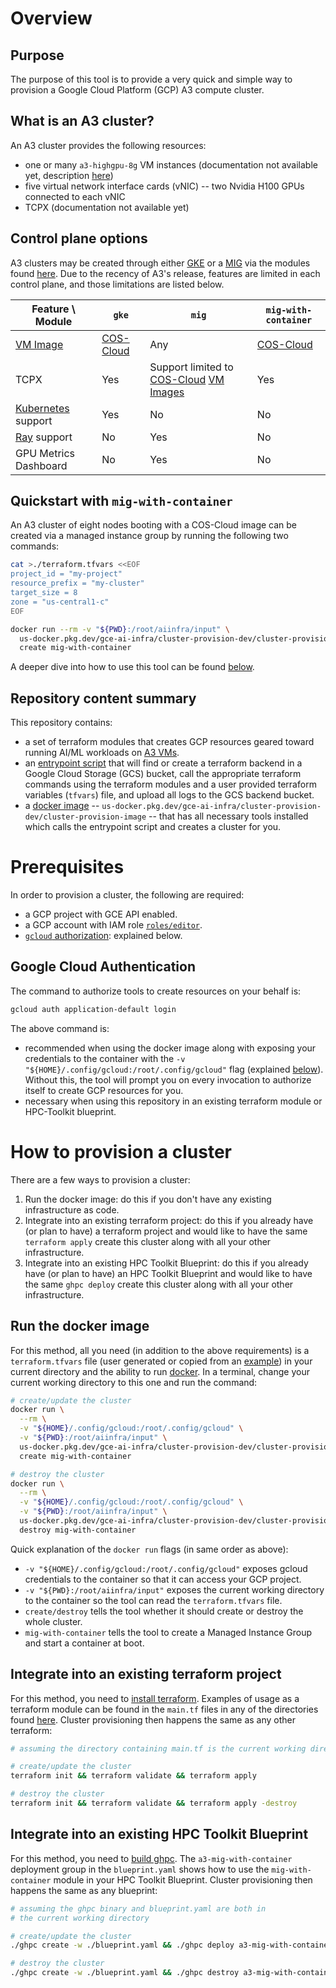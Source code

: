 # Overview

## Purpose

The purpose of this tool is to provide a very quick and simple way to provision
a Google Cloud Platform (GCP) A3 compute cluster.

## What is an A3 cluster?

An A3 cluster provides the following resources:

- one or many `a3-highgpu-8g` VM instances (documentation not available yet,
  description
  [here](https://cloud.google.com/blog/products/compute/introducing-a3-supercomputers-with-nvidia-h100-gpus))
- five virtual network interface cards (vNIC) -- two Nvidia H100 GPUs connected to each vNIC
- TCPX (documentation not available yet)

## Control plane options

A3 clusters may be created through either [GKE](https://cloud.google.com/kubernetes-engine) or a [MIG](https://cloud.google.com/compute/docs/instance-groups#managed_instance_groups) via the modules found [here](./terraform/modules/cluster). Due to the recency of A3's release, features are limited in each control plane, and those limitations are listed below.

| Feature \ Module | `gke` | `mig` | `mig-with-container` |
| --- | --- | --- | --- |
| [VM Image](https://cloud.google.com/compute/docs/images) | [COS-Cloud](https://cloud.google.com/container-optimized-os/docs) | Any | [COS-Cloud](https://cloud.google.com/container-optimized-os/docs) |
| TCPX | Yes | Support limited to [COS-Cloud](https://cloud.google.com/container-optimized-os/docs) [VM Images](https://cloud.google.com/compute/docs/images) | Yes |
| [Kubernetes](https://kubernetes.io/) support | Yes | No | No |
| [Ray](https://www.ray.io/) support | No | Yes | No |
| GPU Metrics Dashboard | No | Yes | No |

## Quickstart with `mig-with-container`

An A3 cluster of eight nodes booting with a COS-Cloud image can be created via a managed instance group by running the following two commands:

```bash
cat >./terraform.tfvars <<EOF
project_id = "my-project"
resource_prefix = "my-cluster"
target_size = 8
zone = "us-central1-c"
EOF

docker run --rm -v "${PWD}:/root/aiinfra/input" \
  us-docker.pkg.dev/gce-ai-infra/cluster-provision-dev/cluster-provision-image:latest \
  create mig-with-container
```

A deeper dive into how to use this tool can be found [below](#how-to-provision-a-cluster).

## Repository content summary

This repository contains:

- a set of terraform modules that creates GCP resources geared toward running
  AI/ML workloads on [A3 VMs](#what-is-an-a3-cluster).
- an [entrypoint script](./scripts/entrypoint.sh) that will find or create a
  terraform backend in a Google Cloud Storage (GCS) bucket, call the
  appropriate terraform commands using the terraform modules and a user
  provided terraform variables (`tfvars`) file, and upload all logs to the GCS
  backend bucket.
- a [docker image](./Dockerfile) --
  `us-docker.pkg.dev/gce-ai-infra/cluster-provision-dev/cluster-provision-image`
  -- that has all necessary tools installed which calls the entrypoint script
  and creates a cluster for you.

# Prerequisites

In order to provision a cluster, the following are required:
- a GCP project with GCE API enabled.
- a GCP account with IAM role
  [`roles/editor`](https://cloud.google.com/iam/docs/understanding-roles#basic).
- [`gcloud` authorization](https://cloud.google.com/sdk/docs/authorizing): explained below.

## Google Cloud Authentication

The command to authorize tools to create resources on your behalf is:
```bash
gcloud auth application-default login
```

The above command is:
- recommended when using the docker image along with exposing your credentials
  to the container with the
  `-v "${HOME}/.config/gcloud:/root/.config/gcloud"`
  flag (explained [below](#run-the-docker-image)). Without this, the tool will
  prompt you on every invocation to authorize itself to create GCP resources
  for you.
- necessary when using this repository in an existing terraform module or
  HPC-Toolkit blueprint.

# How to provision a cluster

There are a few ways to provision a cluster:

1. Run the docker image: do this if you don't have any existing infrastructure
  as code.
1. Integrate into an existing terraform project: do this if you already have
  (or plan to have) a terraform project and would like to have the same
  `terraform apply` create this cluster along with all your other
  infrastructure.
1. Integrate into an existing HPC Toolkit Blueprint: do this if you already have
  (or plan to have) an HPC Toolkit Blueprint and would like to have the same
  `ghpc deploy` create this cluster along with all your other infrastructure.

## Run the docker image

For this method, all you need (in addition to the above requirements) is a
`terraform.tfvars` file (user generated or copied from an [example](./samples)) in your
current directory and the ability to run [docker](https://www.docker.com/). In
a terminal, change your current working directory to this one and run the command:

```bash
# create/update the cluster
docker run \
  --rm \
  -v "${HOME}/.config/gcloud:/root/.config/gcloud" \
  -v "${PWD}:/root/aiinfra/input" \
  us-docker.pkg.dev/gce-ai-infra/cluster-provision-dev/cluster-provision-image:latest \
  create mig-with-container

# destroy the cluster
docker run \
  --rm \
  -v "${HOME}/.config/gcloud:/root/.config/gcloud" \
  -v "${PWD}:/root/aiinfra/input" \
  us-docker.pkg.dev/gce-ai-infra/cluster-provision-dev/cluster-provision-image:latest \
  destroy mig-with-container
```

Quick explanation of the `docker run` flags (in same order as above):

- `-v "${HOME}/.config/gcloud:/root/.config/gcloud"` exposes gcloud credentials
  to the container so that it can access your GCP project.
- `-v "${PWD}:/root/aiinfra/input"` exposes the current working directory to
  the container so the tool can read the `terraform.tfvars` file.
- `create/destroy` tells the tool whether it should create or destroy the whole
  cluster.
- `mig-with-container` tells the tool to create a Managed Instance Group and
  start a container at boot.

## Integrate into an existing terraform project

For this method, you need to
[install terraform](https://developer.hashicorp.com/terraform/downloads).
Examples of usage as a terraform module can be found in the `main.tf` files in
any of the directories found [here](./samples/a3). Cluster provisioning then
happens the same as any other terraform:

```bash
# assuming the directory containing main.tf is the current working directory

# create/update the cluster
terraform init && terraform validate && terraform apply

# destroy the cluster
terraform init && terraform validate && terraform apply -destroy
```

## Integrate into an existing HPC Toolkit Blueprint

For this method, you need to
[build ghpc](https://github.com/GoogleCloudPlatform/hpc-toolkit#quickstart).
The `a3-mig-with-container` deployment group in the `blueprint.yaml` shows how
to use the `mig-with-container` module in your HPC Toolkit Blueprint. Cluster
provisioning then happens the same as any blueprint:

```bash
# assuming the ghpc binary and blueprint.yaml are both in
# the current working directory

# create/update the cluster
./ghpc create -w ./blueprint.yaml && ./ghpc deploy a3-mig-with-container

# destroy the cluster
./ghpc create -w ./blueprint.yaml && ./ghpc destroy a3-mig-with-container
```
